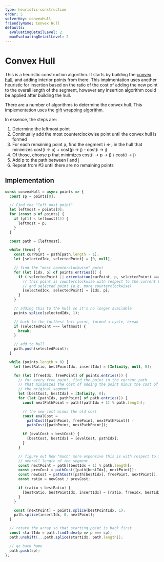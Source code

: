 ```yaml
---
type: heuristic-construction
order: 5
solverKey: convexHull
friendlyName: Convex Hull
defaults:
  evaluatingDetailLevel: 2
  maxEvaluatingDetailLevel: 2
---
```


# Convex Hull

This is a heuristic construction algorithm. It starts by building the [convex hull](https://en.wikipedia.org/wiki/Convex_hull), and adding interior points from there. This implmentation uses another heuristic for insertion based on the ratio of the cost of adding the new point to the overall length of the segment, however any insertion algorithm could be applied after building the hull.

There are a number of algorithms to determine the convex hull. This implementation uses the [gift wrapping algorithm](https://en.wikipedia.org/wiki/Gift_wrapping_algorithm).

In essence, the steps are:

1. Determine the leftmost point
2. Continually add the most counterclockwise point until the convex hull is formed
3. For each remaining point p, find the segment i => j in the hull that minimizes cost(i -> p) + cost(p -> j) - cost(i -> j)
4. Of those, choose p that minimizes cost(i -> p -> j) / cost(i -> j)
5. Add p to the path between i and j
6. Repeat from #3 until there are no remaining points

## Implementation

```javascript
const convexHull = async points => {
  const sp = points[0];

  // Find the "left most point"
  let leftmost = points[0];
  for (const p of points) {
    if (p[1] < leftmost[1]) {
      leftmost = p;
    }
  }

  const path = [leftmost];

  while (true) {
    const curPoint = path[path.length - 1];
    let [selectedIdx, selectedPoint] = [0, null];

    // find the "most counterclockwise" point
    for (let [idx, p] of points.entries()) {
      if (!selectedPoint || orientation(curPoint, p, selectedPoint) === 2) {
        // this point is counterclockwise with respect to the current hull
        // and selected point (e.g. more counterclockwise)
        [selectedIdx, selectedPoint] = [idx, p];
      }
    }

    // adding this to the hull so it's no longer available
    points.splice(selectedIdx, 1);

    // back to the furthest left point, formed a cycle, break
    if (selectedPoint === leftmost) {
      break;
    }

    // add to hull
    path.push(selectedPoint);
  }

  while (points.length > 0) {
    let [bestRatio, bestPointIdx, insertIdx] = [Infinity, null, 0];

    for (let [freeIdx, freePoint] of points.entries()) {
      // for every free point, find the point in the current path
      // that minimizes the cost of adding the point minus the cost of
      // the original segment
      let [bestCost, bestIdx] = [Infinity, 0];
      for (let [pathIdx, pathPoint] of path.entries()) {
        const nextPathPoint = path[(pathIdx + 1) % path.length];

        // the new cost minus the old cost
        const evalCost =
          pathCost([pathPoint, freePoint, nextPathPoint]) -
          pathCost([pathPoint, nextPathPoint]);

        if (evalCost < bestCost) {
          [bestCost, bestIdx] = [evalCost, pathIdx];
        }
      }

      // figure out how "much" more expensive this is with respect to the
      // overall length of the segment
      const nextPoint = path[(bestIdx + 1) % path.length];
      const prevCost = pathCost([path[bestIdx], nextPoint]);
      const newCost = pathCost([path[bestIdx], freePoint, nextPoint]);
      const ratio = newCost / prevCost;

      if (ratio < bestRatio) {
        [bestRatio, bestPointIdx, insertIdx] = [ratio, freeIdx, bestIdx + 1];
      }
    }

    const [nextPoint] = points.splice(bestPointIdx, 1);
    path.splice(insertIdx, 0, nextPoint);
  }

  // rotate the array so that starting point is back first
  const startIdx = path.findIndex(p => p === sp);
  path.unshift(...path.splice(startIdx, path.length));

  // go back home
  path.push(sp);
};
```
